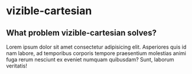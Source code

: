 # vizible-cartesian

## What problem vizible-cartesian solves?

Lorem ipsum dolor sit amet consectetur adipisicing elit. Asperiores quis id nam labore, ad temporibus corporis tempore praesentium molestias animi fuga rerum nesciunt ex eveniet numquam quibusdam? Sunt, laborum veritatis!